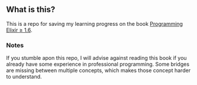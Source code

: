 ## What is this?
This is a repo for saving my learning progress on the book [Programming Elixir ≥ 1.6](https://learning.oreilly.com/library/view/programming-elixir/9781680506129/). 
### Notes
If you stumble apon this repo, I will advise against reading this book if you already have some experience in professional programming. Some bridges are missing between multiple concepts, which makes those concept harder to understand.
